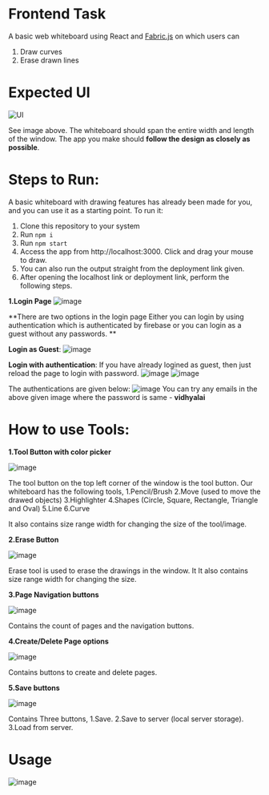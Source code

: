# Frontend Task
A basic web whiteboard using React and [Fabric.js](http://fabricjs.com/articles/) on which users can
1. Draw curves
2. Erase drawn lines


# Expected UI
![UI](https://user-images.githubusercontent.com/67888574/104806160-65b99100-57fb-11eb-8176-4a741f1c4437.png)

See image above. The whiteboard should span the entire width and length of the window. The app you make should **follow the design as closely as possible**.


# Steps to Run:

A basic whiteboard with drawing features has already been made for you, and you can use it as a starting point. To run it:

1. Clone this repository to your system
2. Run `npm i`
3. Run `npm start`
4. Access the app from http://localhost:3000. Click and drag your mouse to draw.
5. You can also run the output straight from the deployment link given.
6. After opening the localhost link or deployment link, perform the following steps.

**1.Login Page**
![image](https://github.com/Karthik-02/WhiteboardVI/assets/81423983/401adefb-c53b-4bd3-9c8b-f5e8bf5b13ae)

**There are two options in the login page
Either you can login by using authentication which is authenticated by firebase or you can login as a guest without any passwords.
**

**Login as Guest**:
![image](https://github.com/Karthik-02/WhiteboardVI/assets/81423983/be373241-7424-417e-aeb3-a762833e2aa5)

**Login with authentication**:
If you have already logined as guest, then just reload the page to login with password.
![image](https://github.com/Karthik-02/WhiteboardVI/assets/81423983/626c60d0-d3d1-4a63-a179-b9b59632783b)
![image](https://github.com/Karthik-02/WhiteboardVI/assets/81423983/03335110-bd3b-4b97-9001-f7e4ed5079ae)

The authentications are given below:
![image](https://github.com/Karthik-02/WhiteboardVI/assets/81423983/1eacdf39-010d-4f95-a98a-317236b948aa)
You can try any emails in the above given image where the password is same - **vidhyalai**

# How to use Tools:

**1.Tool Button with color picker**

![image](https://github.com/Karthik-02/WhiteboardVI/assets/81423983/4530507e-295e-4abd-b65d-bef64072e13e)

The tool button on the top left corner of the window is the tool button. Our whiteboard has the following tools,
1.Pencil/Brush
2.Move (used to move the drawed objects)
3.Highlighter
4.Shapes (Circle, Square, Rectangle, Triangle and Oval)
5.Line
6.Curve

It also contains size range width for changing the size of the tool/image.

**2.Erase Button**

![image](https://github.com/Karthik-02/WhiteboardVI/assets/81423983/f59326d7-52e0-4051-899f-48a7f0fa75d0)

Erase tool is used to erase the drawings in the window. It It also contains size range width for changing the size.

**3.Page Navigation buttons**

![image](https://github.com/Karthik-02/WhiteboardVI/assets/81423983/b3fcb446-1a69-413e-8f44-f1825b9f3947)


Contains the count of pages and the navigation buttons.

**4.Create/Delete Page options**

![image](https://github.com/Karthik-02/WhiteboardVI/assets/81423983/4ad6b2fe-b728-4c98-a9fd-e28ab97e9d7b)


Contains buttons to create and delete pages.

**5.Save buttons**

![image](https://github.com/Karthik-02/WhiteboardVI/assets/81423983/b4024d8f-6e66-42e9-8b65-83c2553030ef)

Contains Three buttons,
1.Save.
2.Save to server (local server storage).
3.Load from server.

# Usage

![image](https://github.com/Karthik-02/WhiteboardVI/assets/81423983/3379b5f9-02e6-4727-9ead-fea601c76253)




